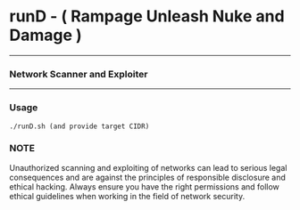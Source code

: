 # runD - ( Rampage Unleash Nuke and Damage )
---
### Network Scanner and Exploiter
---

### Usage
```
./runD.sh (and provide target CIDR)
```

### NOTE
Unauthorized scanning and exploiting of networks can lead to serious legal consequences and are against the principles of responsible disclosure and ethical hacking. Always ensure you have the right permissions and follow ethical guidelines when working in the field of network security.
